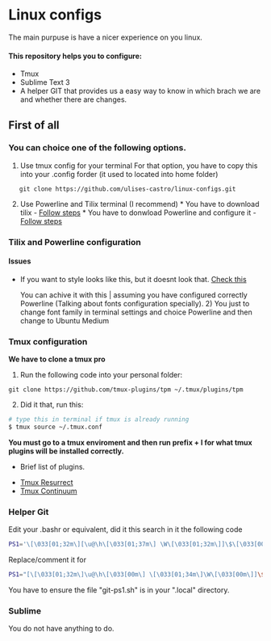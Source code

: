 # Linux configs

The main purpuse is have a nicer experience on you linux.

#### This repository helps you to configure:

* Tmux
* Sublime Text 3
* A helper GIT that provides us a easy way to know in which brach we are and whether there are changes.

## First of all

  ### You can choice one of the following options.
  1) Use tmux config for your terminal
   For that option, you have to copy this into your .config forder (it used to located into home folder)
 ```
    git clone https://github.com/ulises-castro/linux-configs.git
 ```

  2) Use Powerline and Tilix terminal (I recommend) 
    * You have to download tilix - [Follow steps](https://github.com/gnunn1/tilix)
    * You have to donwload Powerline and configure it - [Follow steps](https://github.com/powerline/powerline)

### Tilix and Powerline configuration

#### Issues 
 - If you want to style looks like this, but it doesnt look that.
   [Check this](https://imgur.com/a/CvAfB3Q)

    You can achive it with this | assuming you have configured correctly Powerline (Talking about fonts configuration specially).
    2) You just to change font family in terminal settings and choice Powerline and then change to Ubuntu Medium

### Tmux configuration

**We have to clone a tmux pro**

1. Run the following code into your personal folder:

```
git clone https://github.com/tmux-plugins/tpm ~/.tmux/plugins/tpm
```

2. Did it that, run this:
````bash
# type this in terminal if tmux is already running
$ tmux source ~/.tmux.conf
````

**You must go to a tmux enviroment and then run prefix + I for what tmux plugins will be installed correctly.**

- Brief list of plugins.

* [Tmux Resurrect](http://github.com/tmux-plugins/tmux-resurrect)
* [Tmux Continuum](http://github.com/tmux-plugins/tmux-continuum)

### Helper Git

Edit your .bashr or equivalent, did it this search in it the following code

```bash
PS1='\[\033[01;32m\][\u@\h\[\033[01;37m\] \W\[\033[01;32m\]]\$\[\033[00m\] '
```

Replace/comment it for

```bash
PS1="[\[\033[01;32m\]\u@\h\[\033[00m\] \[\033[01;34m\]\W\[\033[00m\]]\$($( cat ~/.local/git-ps1.sh ))> "
```


You have to ensure the file "git-ps1.sh" is in your ".local" directory.

### Sublime

You do not have anything to do.

